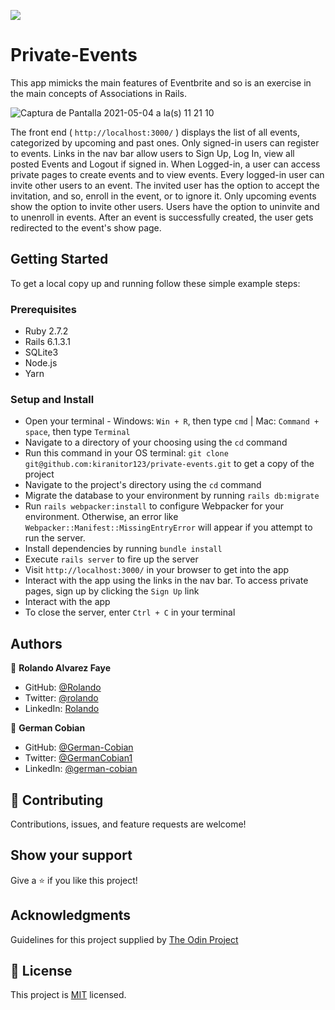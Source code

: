 ![](https://img.shields.io/badge/Microverse-blueviolet)

# Private-Events
This app mimicks the main features of Eventbrite and so is an exercise in the main concepts of Associations in Rails.

![Captura de Pantalla 2021-05-04 a la(s) 11 21 10](https://user-images.githubusercontent.com/68709712/117051288-3b68e200-accb-11eb-8742-03bcdb189d3c.png)

The front end ( `http://localhost:3000/` ) displays the list of all events, categorized by upcoming and past ones. Only signed-in users can register to events. Links in the nav bar allow users to Sign Up, Log In, view all posted Events and Logout if signed in. When Logged-in, a user can access private pages to create events and to view events. Every logged-in user can invite other users to an event. The invited user has the option to accept the invitation, and so, enroll in the event, or to ignore it. Only upcoming events show the option to invite other users. Users have the option to uninvite and to unenroll in events. After an event is successfully created, the user gets redirected to the event's show page.


## Getting Started

To get a local copy up and running follow these simple example steps:


### Prerequisites

* Ruby 2.7.2
* Rails 6.1.3.1
* SQLite3
* Node.js
* Yarn


### Setup and Install

* Open your terminal - Windows: `Win + R`, then type `cmd` | Mac: `Command + space`, then type `Terminal`
* Navigate to a directory of your choosing using the `cd` command
* Run this command in your OS terminal: `git clone git@github.com:kiranitor123/private-events.git` to get a copy of the project
* Navigate to the project's directory using the `cd` command
* Migrate the database to your environment by running `rails db:migrate`
* Run `rails webpacker:install` to configure Webpacker for your environment. Otherwise, an error like `Webpacker::Manifest::MissingEntryError` will appear if you attempt to run the server.
* Install dependencies by running `bundle install`
* Execute `rails server` to fire up the server
* Visit `http://localhost:3000/` in your browser to get into the app
* Interact with the app using the links in the nav bar. To access private pages, sign up by clicking the `Sign Up` link
* Interact with the app
* To close the server, enter `Ctrl + C` in your terminal


## Authors

👤 **Rolando Alvarez Faye**

* GitHub: [@Rolando](https://github.com/kiranitor123)
* Twitter: [@rolando](https://twitter.com/FayeRolando)
* LinkedIn: [Rolando](https://www.linkedin.com/in/rolando-diego-alvarez-faye-b2b34a1a9/)

👤 **German Cobian**

* GitHub: [@German-Cobian](https://github.com/German-Cobian)
* Twitter: [@GermanCobian1](https://twitter.com/GermanCobian1)
* LinkedIn: [@german-cobian](https://www.linkedin.com/in/german-cobian/)


## 🤝 Contributing

Contributions, issues, and feature requests are welcome!


## Show your support

Give a ⭐️ if you like this project!


## Acknowledgments
Guidelines for this project supplied by [The Odin Project](https://www.theodinproject.com/paths/full-stack-ruby-on-rails/courses/ruby-on-rails/lessons/associations)

## 📝 License

This project is [MIT](https://github.com/German-Cobian/Re-former/blob/re-former-feature/LICENSE) licensed.
